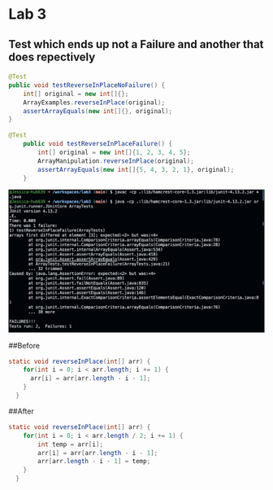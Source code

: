 # Lab 3

## Test which ends up not a Failure and another that does repectively
```java
@Test
public void testReverseInPlaceNoFailure() {
    int[] original = new int[]{};
    ArrayExamples.reverseInPlace(original);
    assertArrayEquals(new int[]{}, original);
}
```

```java
@Test
    public void testReverseInPlaceFailure() {
        int[] original = new int[]{1, 2, 3, 4, 5};
        ArrayManipulation.reverseInPlace(original);
        assertArrayEquals(new int[]{5, 4, 3, 2, 1}, original);
    }
```

![Alt text](lab3-1st.png)


##Before
```java
static void reverseInPlace(int[] arr) {
    for(int i = 0; i < arr.length; i += 1) {
      arr[i] = arr[arr.length - i - 1];
    }
  }
```

##After
```java
static void reverseInPlace(int[] arr) {
    for(int i = 0; i < arr.length / 2; i += 1) {
        int temp = arr[i];
        arr[i] = arr[arr.length - i - 1];
        arr[arr.length - i - 1] = temp;
    }
  }
```
